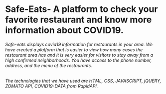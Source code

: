 # Safe-Eats- A platform to check your favorite restaurant and know more information about COVID19. 

###### Safe-eats displays covid19 information for restaurants in your area. We have created a platform that is easier to view how many cases the restaurant area has and it is very easier for visitors to stay away from a high confirmed neighborhoods. You have access to the phone number, address, and the menu of the restaurants. 

###### The technologies that we have used are HTML, CSS, JAVASCRIPT, jQUERY, ZOMATO API, COVID19-DATA from RapidAPI. 

